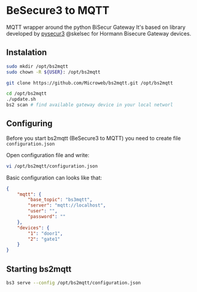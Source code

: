 # BeSecure3 to MQTT

MQTT wrapper around the python BiSecur Gateway 
It's based on library developed by [pysecur3](https://github.com/skelsec/pysecur3) @skelsec for Hormann Bisecure Gateway devices.

## Instalation

```bash
sudo mkdir /opt/bs2mqtt
sudo chown -R ${USER}: /opt/bs2mqtt

git clone https://github.com/Microweb/bs2mqtt.git /opt/bs2mqtt

cd /opt/bs2mqtt
./update.sh
bs2 scan # find available gateway device in your local networl
```

## Configuring

Before you start bs2mqtt (BeSecure3 to MQTT) you need to create file `configuration.json`


Open configuration file and write:

```bash
vi /opt/bs2mqtt/configuration.json
```

Basic configuration can looks like that:

```json
{
    "mqtt": {
        "base_topic": "bs3mqtt",
        "server": "mqtt://localhost",
        "user": "",
        "password": ""
    },
    "devices": {
        "1": "door1",
        "2": "gate1"
    }
}
```

## Starting bs2mqtt

```bash
bs3 serve --config /opt/bs2mqtt/configuration.json
```